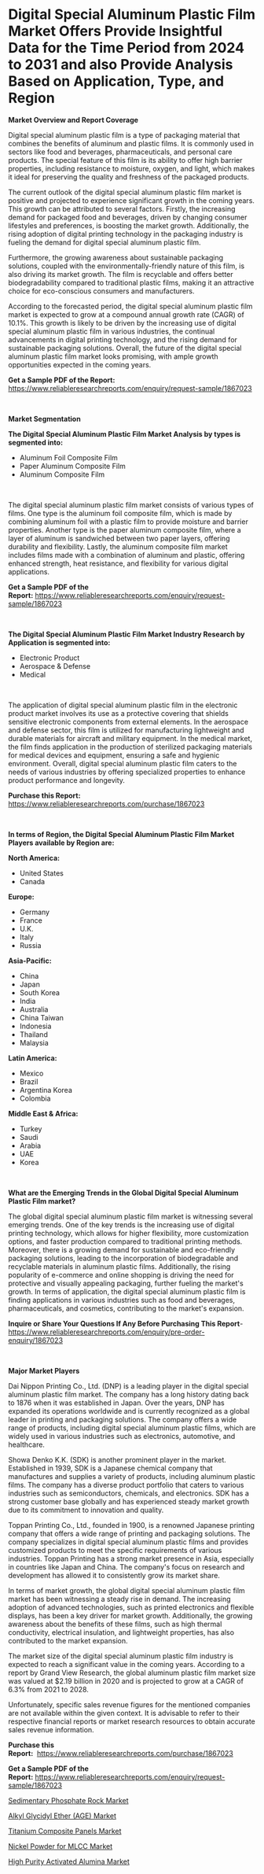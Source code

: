 <p><h1>Digital Special Aluminum Plastic Film Market Offers Provide Insightful Data for the Time Period from 2024 to 2031 and also Provide Analysis Based on Application, Type, and Region</h1></p><p><strong>Market Overview and Report Coverage</strong></p>
<p><p>Digital special aluminum plastic film is a type of packaging material that combines the benefits of aluminum and plastic films. It is commonly used in sectors like food and beverages, pharmaceuticals, and personal care products. The special feature of this film is its ability to offer high barrier properties, including resistance to moisture, oxygen, and light, which makes it ideal for preserving the quality and freshness of the packaged products.</p><p>The current outlook of the digital special aluminum plastic film market is positive and projected to experience significant growth in the coming years. This growth can be attributed to several factors. Firstly, the increasing demand for packaged food and beverages, driven by changing consumer lifestyles and preferences, is boosting the market growth. Additionally, the rising adoption of digital printing technology in the packaging industry is fueling the demand for digital special aluminum plastic film.</p><p>Furthermore, the growing awareness about sustainable packaging solutions, coupled with the environmentally-friendly nature of this film, is also driving its market growth. The film is recyclable and offers better biodegradability compared to traditional plastic films, making it an attractive choice for eco-conscious consumers and manufacturers.</p><p>According to the forecasted period, the digital special aluminum plastic film market is expected to grow at a compound annual growth rate (CAGR) of 10.1%. This growth is likely to be driven by the increasing use of digital special aluminum plastic film in various industries, the continual advancements in digital printing technology, and the rising demand for sustainable packaging solutions. Overall, the future of the digital special aluminum plastic film market looks promising, with ample growth opportunities expected in the coming years.</p></p>
<p><strong>Get a Sample PDF of the Report:</strong> <a href="https://www.reliableresearchreports.com/enquiry/request-sample/1867023">https://www.reliableresearchreports.com/enquiry/request-sample/1867023</a></p>
<p>&nbsp;</p>
<p><strong>Market Segmentation</strong></p>
<p><strong>The Digital Special Aluminum Plastic Film Market Analysis by types is segmented into:</strong></p>
<p><ul><li>Aluminum Foil Composite Film</li><li>Paper Aluminum Composite Film</li><li>Aluminum Composite Film</li></ul></p>
<p>&nbsp;</p>
<p><p>The digital special aluminum plastic film market consists of various types of films. One type is the aluminum foil composite film, which is made by combining aluminum foil with a plastic film to provide moisture and barrier properties. Another type is the paper aluminum composite film, where a layer of aluminum is sandwiched between two paper layers, offering durability and flexibility. Lastly, the aluminum composite film market includes films made with a combination of aluminum and plastic, offering enhanced strength, heat resistance, and flexibility for various digital applications.</p></p>
<p><strong>Get a Sample PDF of the Report:</strong>&nbsp;<a href="https://www.reliableresearchreports.com/enquiry/request-sample/1867023">https://www.reliableresearchreports.com/enquiry/request-sample/1867023</a></p>
<p>&nbsp;</p>
<p><strong>The Digital Special Aluminum Plastic Film Market Industry Research by Application is segmented into:</strong></p>
<p><ul><li>Electronic Product</li><li>Aerospace & Defense</li><li>Medical</li></ul></p>
<p>&nbsp;</p>
<p><p>The application of digital special aluminum plastic film in the electronic product market involves its use as a protective covering that shields sensitive electronic components from external elements. In the aerospace and defense sector, this film is utilized for manufacturing lightweight and durable materials for aircraft and military equipment. In the medical market, the film finds application in the production of sterilized packaging materials for medical devices and equipment, ensuring a safe and hygienic environment. Overall, digital special aluminum plastic film caters to the needs of various industries by offering specialized properties to enhance product performance and longevity.</p></p>
<p><strong>Purchase this Report:</strong>&nbsp; <a href="https://www.reliableresearchreports.com/purchase/1867023">https://www.reliableresearchreports.com/purchase/1867023</a></p>
<p>&nbsp;</p>
<p><strong>In terms of Region, the Digital Special Aluminum Plastic Film Market Players available by Region are:</strong></p>
<p>
    <p> <strong> North America: </strong>
        <ul>
            <li>United States</li>
            <li>Canada</li>
        </ul>
        </p> 
    <p> <strong> Europe: </strong>
        <ul>
            <li>Germany</li>
            <li>France</li>
            <li>U.K.</li>
            <li>Italy</li>
            <li>Russia</li>
        </ul>
        </p> 
    <p> <strong> Asia-Pacific: </strong>
        <ul>
            <li>China</li>
            <li>Japan</li>
            <li>South Korea</li>
            <li>India</li>
            <li>Australia</li>
            <li>China Taiwan</li>
            <li>Indonesia</li>
            <li>Thailand</li>
            <li>Malaysia</li>
        </ul>
        </p> 
    <p> <strong> Latin America: </strong>
        <ul>
            <li>Mexico</li>
            <li>Brazil</li>
            <li>Argentina Korea</li>
            <li>Colombia</li>
        </ul>
        </p> 
    <p> <strong> Middle East & Africa: </strong>
        <ul>
            <li>Turkey</li>
            <li>Saudi</li>
            <li>Arabia</li>
            <li>UAE</li>
            <li>Korea</li>
        </ul>
    </p>
    </p>
<p>&nbsp;</p>
<p><strong>What are the Emerging Trends in the Global Digital Special Aluminum Plastic Film market?</strong></p>
<p><p>The global digital special aluminum plastic film market is witnessing several emerging trends. One of the key trends is the increasing use of digital printing technology, which allows for higher flexibility, more customization options, and faster production compared to traditional printing methods. Moreover, there is a growing demand for sustainable and eco-friendly packaging solutions, leading to the incorporation of biodegradable and recyclable materials in aluminum plastic films. Additionally, the rising popularity of e-commerce and online shopping is driving the need for protective and visually appealing packaging, further fueling the market's growth. In terms of application, the digital special aluminum plastic film is finding applications in various industries such as food and beverages, pharmaceuticals, and cosmetics, contributing to the market's expansion.</p></p>
<p><strong>Inquire or Share Your Questions If Any Before Purchasing This Report</strong>- <a href="https://www.reliableresearchreports.com/enquiry/pre-order-enquiry/1867023">https://www.reliableresearchreports.com/enquiry/pre-order-enquiry/1867023</a></p>
<p>&nbsp;</p>
<p><strong>Major Market Players</strong></p>
<p><p>Dai Nippon Printing Co., Ltd. (DNP) is a leading player in the digital special aluminum plastic film market. The company has a long history dating back to 1876 when it was established in Japan. Over the years, DNP has expanded its operations worldwide and is currently recognized as a global leader in printing and packaging solutions. The company offers a wide range of products, including digital special aluminum plastic films, which are widely used in various industries such as electronics, automotive, and healthcare.</p><p>Showa Denko K.K. (SDK) is another prominent player in the market. Established in 1939, SDK is a Japanese chemical company that manufactures and supplies a variety of products, including aluminum plastic films. The company has a diverse product portfolio that caters to various industries such as semiconductors, chemicals, and electronics. SDK has a strong customer base globally and has experienced steady market growth due to its commitment to innovation and quality.</p><p>Toppan Printing Co., Ltd., founded in 1900, is a renowned Japanese printing company that offers a wide range of printing and packaging solutions. The company specializes in digital special aluminum plastic films and provides customized products to meet the specific requirements of various industries. Toppan Printing has a strong market presence in Asia, especially in countries like Japan and China. The company's focus on research and development has allowed it to consistently grow its market share.</p><p>In terms of market growth, the global digital special aluminum plastic film market has been witnessing a steady rise in demand. The increasing adoption of advanced technologies, such as printed electronics and flexible displays, has been a key driver for market growth. Additionally, the growing awareness about the benefits of these films, such as high thermal conductivity, electrical insulation, and lightweight properties, has also contributed to the market expansion.</p><p>The market size of the digital special aluminum plastic film industry is expected to reach a significant value in the coming years. According to a report by Grand View Research, the global aluminum plastic film market size was valued at $2.19 billion in 2020 and is projected to grow at a CAGR of 6.3% from 2021 to 2028.</p><p>Unfortunately, specific sales revenue figures for the mentioned companies are not available within the given context. It is advisable to refer to their respective financial reports or market research resources to obtain accurate sales revenue information.</p></p>
<p><strong>Purchase this Report:</strong>&nbsp;&nbsp;<a href="https://www.reliableresearchreports.com/purchase/1867023">https://www.reliableresearchreports.com/purchase/1867023</a></p>
<p></p>
<p><strong>Get a Sample PDF of the Report:</strong>&nbsp;<a href="https://www.reliableresearchreports.com/enquiry/request-sample/1867023">https://www.reliableresearchreports.com/enquiry/request-sample/1867023</a></p>
<p><p><a href="https://github.com/zebdakicsin/Market-Research-Report-List-2/blob/main/sedimentary-phosphate-rock-market.md">Sedimentary Phosphate Rock Market</a></p><p><a href="https://github.com/Krish2023na/Market-Research-Report-List-2/blob/main/alkyl-glycidyl-ether-age-market.md">Alkyl Glycidyl Ether (AGE) Market</a></p><p><a href="https://github.com/kuntayevaz/Market-Research-Report-List-2/blob/main/titanium-composite-panels-market.md">Titanium Composite Panels Market</a></p><p><a href="https://github.com/provorikovar/Market-Research-Report-List-2/blob/main/nickel-powder-for-mlcc-market.md">Nickel Powder for MLCC Market</a></p><p><a href="https://github.com/kipkeeva/Market-Research-Report-List-2/blob/main/high-purity-activated-alumina-market.md">High Purity Activated Alumina Market</a></p></p>